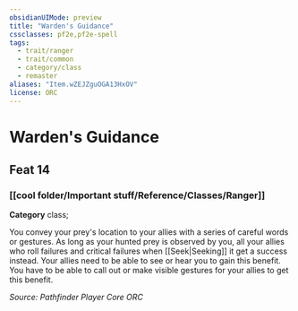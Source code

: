 ```yaml
---
obsidianUIMode: preview
title: "Warden's Guidance"
cssclasses: pf2e,pf2e-spell
tags:
  - trait/ranger
  - trait/common
  - category/class
  - remaster
aliases: "Item.wZEJZguOGA13HxOV"
license: ORC
---
```

# Warden's Guidance
## Feat 14
### [[cool folder/Important stuff/Reference/Classes/Ranger]]

**Category** class; 




You convey your prey's location to your allies with a series of careful words or gestures. As long as your hunted prey is observed by you, all your allies who roll failures and critical failures when [[Seek|Seeking]] it get a success instead. Your allies need to be able to see or hear you to gain this benefit. You have to be able to call out or make visible gestures for your allies to get this benefit.

*Source: Pathfinder Player Core*
*ORC*